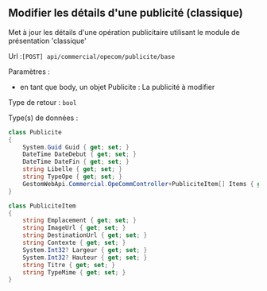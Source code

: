 ## <span id='editerpub'>Modifier les détails d'une publicité (classique)</span>

Met à jour les détails d'une opération publicitaire utilisant le module de présentation 'classique'

Url :`[POST] api/commercial/opecom/publicite/base`

Paramètres : 

- en tant que body, un objet Publicite : La publicité à modifier

Type de retour : `bool`

Type(s) de données :

```csharp
class Publicite
{
	System.Guid Guid { get; set; }
	DateTime DateDebut { get; set; }
	DateTime DateFin { get; set; }
	string Libelle { get; set; }
	string TypeOpe { get; set; }
	GestomWebApi.Commercial.OpeCommController+PubliciteItem[] Items { get; set; }
}

class PubliciteItem
{
	string Emplacement { get; set; }
	string ImageUrl { get; set; }
	string DestinationUrl { get; set; }
	string Contexte { get; set; }
	System.Int32? Largeur { get; set; }
	System.Int32? Hauteur { get; set; }
	string Titre { get; set; }
	string TypeMime { get; set; }
}

```
